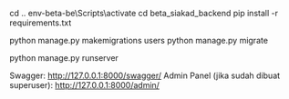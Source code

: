 cd ..
env-beta-be\Scripts\activate
cd beta_siakad_backend
pip install -r requirements.txt

python manage.py makemigrations users
python manage.py migrate


python manage.py runserver


Swagger: http://127.0.0.1:8000/swagger/
Admin Panel (jika sudah dibuat superuser): http://127.0.0.1:8000/admin/